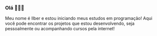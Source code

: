 ### Olá 👋👋👋

Meu nome é Ilber e estou iniciando meus estudos em programação!
Aqui você pode encontrar os projetos que estou desenvolvendo, seja pessoalmente ou acompanhando cursos pela internet!

<!--
**ilbermendes/ilbermendes** is a ✨ _special_ ✨ repository because its `README.md` (this file) appears on your GitHub profile.

Here are some ideas to get you started:

- 🔭 I’m currently working on ...
- 🌱 I’m currently learning ...
- 👯 I’m looking to collaborate on ...
- 🤔 I’m looking for help with ...
- 💬 Ask me about ...
- 📫 How to reach me: ...
- 😄 Pronouns: ...
- ⚡ Fun fact: ...
-->
